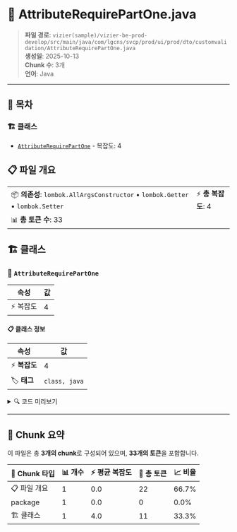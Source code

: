 # 📄 AttributeRequirePartOne.java

> **파일 경로**: `vizier(sample)/vizier-be-prod-develop/src/main/java/com/lgcns/svcp/prod/ui/prod/dto/customvalidation/AttributeRequirePartOne.java`  
> **생성일**: 2025-10-13  
> **Chunk 수**: 3개  
> **언어**: Java
---

## 📑 목차

### 🏗️ 클래스
- [`AttributeRequirePartOne`](#class-attributerequirepartone) - 복잡도: 4

## 📋 파일 개요

| | |
|--|--|
| 📦 **의존성**: `lombok.AllArgsConstructor` • `lombok.Getter` • `lombok.Setter` | ⚡ **총 복잡도**: 4 |
| 📊 **총 토큰 수**: 33 |  |



## 🏗️ 클래스

### <a id="class-attributerequirepartone"></a>🎯 `AttributeRequirePartOne`

| 속성 | 값 |
|------|----|
| ⚡ 복잡도 | 4 |



#### 📋 클래스 정보

| 속성 | 값 |
|------|----|
| ⚡ **복잡도** | 4 || 📍 **라인 범위** | 10-10 |
| 🏷️ **태그** | `class, java` |

<details>
<summary>🔍 코드 미리보기</summary>

```java
public class AttributeRequirePartOne {
	
	private String fieldTypeCode;
	private String textCntn;
}...
```

**Chunk 정보**
- 🆔 **ID**: `ba25b5b413c9`
- 📍 **라인**: 10-10
- 📊 **토큰**: 11
- 🏷️ **태그**: `class, java`

</details>

---





## 🧩 Chunk 요약

이 파일은 총 **3개의 chunk**로 구성되어 있으며, **33개의 토큰**을 포함합니다.

| 🧩 Chunk 타입 | 📊 개수 | ⚡ 평균 복잡도 | 📝 총 토큰 | 📈 비율 |
|---------------|--------|-------------|----------|--------|
| 📋 파일 개요 | 1 | 0.0 | 22 | 66.7% |
| package | 1 | 0.0 | 0 | 0.0% |
| 🏗️ 클래스 | 1 | 4.0 | 11 | 33.3% |

